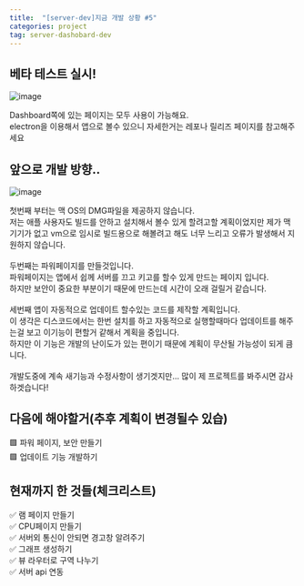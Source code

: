 ```yaml
---
title:  "[server-dev]지금 개발 상황 #5"
categories: project
tag: server-dashobard-dev
---
```


## 베타 테스트 실시!
<!--사진넣기-->
 ![image](https://user-images.githubusercontent.com/87979171/147967172-1b84c7ef-6022-4eed-99a1-287347d9be61.png)


Dashboard쪽에 있는 페이지는 모두 사용이 가능해요.<br>
electron을 이용해서 앱으로 볼수 있으니 자세한거는 레포나 릴리즈 페이지를 참고해주세요<br>

## 앞으로 개발 방향..
<!--사진넣기-->

![image](https://user-images.githubusercontent.com/87979171/147967072-f875e43e-64c2-48d3-85ed-76ce32d848fc.png)

첫번째 부터는 맥 OS의 DMG파일을 제공하지 않습니다.<br> 저는 애플 사용자도 빌드를 안하고 설치해서 볼수 있게 할려고할 계획이었지만 제가 맥 기기가 없고 vm으로 임시로 빌드용으로 해볼려고 해도 너무 느리고 오류가 발생해서 지원하지 않습니다.<br>
<br>
두번째는 파워페이지를 만들것입니다.<br> 파워페이지는 앱에서 쉽께 서버를 끄고 키고를 할수 있게 만드는 페이지 입니다.<br> 하지만 보안이 중요한 부분이기 때문에 만드는데 시간이 오래 걸릴거 같습니다.<br>
<br>
세번째 앱이 자동적으로 업데이트 할수있는 코드를 제작할 계획입니다.<br>
이 생각은 디스코드에서는 한번 설치를 하고 자동적으로 실행할때마다 업데이트를 해주는걸 보고 이기능이 편할거 같해서 계획을 중입니다. <br>하지만 이 기능은 개발의 난이도가 있는 편이기 때문에 계획이 무산될 가능성이 되게 큼니다.<br>
<br>
개발도중에 계속 새기능과 수정사항이 생기겟지만... 많이 제 프로젝트를 봐주시면 감사하겟습니다!

## 다음에 해야할거(추후 계획이 변경될수 있습)

🟩 파워 페이지, 보안  만들기<br>
🟩 업데이트 기능 개발하기<br>

## 현재까지 한 것들(체크리스트)

✅ 램 페이지 만들기<br>
✅ CPU페이지 만들기<br>
✅ 서버외 통신이 안되면 경고창 알려주기<br>
✅ 그래프 생성하기<br>
✅ 뷰 라우터로 구역 나누기<br>
✅ 서버 api 연동<br>

